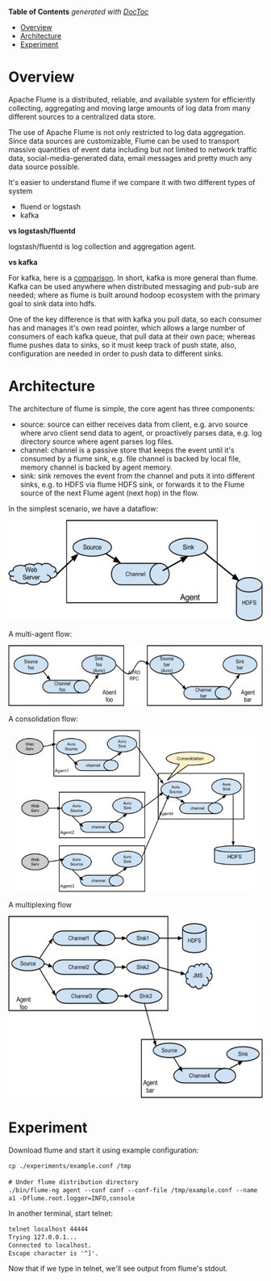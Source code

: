 <!-- START doctoc generated TOC please keep comment here to allow auto update -->
<!-- DON'T EDIT THIS SECTION, INSTEAD RE-RUN doctoc TO UPDATE -->
**Table of Contents**  *generated with [DocToc](https://github.com/thlorenz/doctoc)*

- [Overview](#overview)
- [Architecture](#architecture)
- [Experiment](#experiment)

<!-- END doctoc generated TOC please keep comment here to allow auto update -->

# Overview

Apache Flume is a distributed, reliable, and available system for efficiently collecting, aggregating
and moving large amounts of log data from many different sources to a centralized data store.

The use of Apache Flume is not only restricted to log data aggregation. Since data sources are
customizable, Flume can be used to transport massive quantities of event data including but not
limited to network traffic data, social-media-generated data, email messages and pretty much any
data source possible.

It's easier to understand flume if we compare it with two different types of system
- fluend or logstash
- kafka

**vs logstash/fluentd**

logstash/fluentd is log collection and aggregation agent.

**vs kafka**

For kafka, here is a [comparison](https://www.quora.com/What-are-the-most-significant-differences-between-Flume-and-Kafka-as-a-messaging-backbone-with-Hbase-or-Cassandra-clusters-as-syncs/answer/Allen-Wittenauer).
In short, kafka is more general than flume. Kafka can be used anywhere when distributed messaging
and pub-sub are needed; where as flume is built around hodoop ecosystem with the primary goal to
sink data into hdfs.

One of the key difference is that with kafka you pull data, so each consumer has and manages it's
own read pointer, which allows a large number of consumers of each kafka queue, that pull data at
their own pace; whereas flume pushes data to sinks, so it must keep track of push state, also,
configuration are needed in order to push data to different sinks.

# Architecture

The architecture of flume is simple, the core agent has three components:
- source: source can either receives data from client, e.g. arvo source where arvo client send data
  to agent, or proactively parses data, e.g. log directory source where agent parses log files.
- channel: channel is a passive store that keeps the event until it's consumed by a flume sink, e.g.
  file channel is backed by local file, memory channel is backed by agent memory.
- sink: sink removes the event from the channel and puts it into different sinks, e.g. to HDFS via
  flume HDFS sink, or forwards it to the Flume source of the next Flume agent (next hop) in the flow.

In the simplest scenario, we have a dataflow:

<p align="center"><img src="./assets/dataflow.png" height="200" width="auto"></p>

A multi-agent flow:

<p align="center"><img src="./assets/multistage.png" height="120" width="auto"></p>

A consolidation flow:

<p align="center"><img src="./assets/consolidation.png" height="320" width="auto"></p>

A multiplexing flow

<p align="center"><img src="./assets/multiplexing.png" height="360" width="auto"></p>

# Experiment

Download flume and start it using example configuration:

```
cp ./experiments/example.conf /tmp

# Under flume distribution directory
./bin/flume-ng agent --conf conf --conf-file /tmp/example.conf --name a1 -Dflume.root.logger=INFO,console
```

In another terminal, start telnet:

```
telnet localhost 44444
Trying 127.0.0.1...
Connected to localhost.
Escape character is '^]'.
```

Now that if we type in telnet, we'll see output from flume's stdout.
